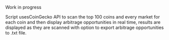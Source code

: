 Work in progress

Script usesCoinGecko API to scan the top 100 coins and every market for each coin and then display arbitrage opportunities in real time,
results are displayed as they are scanned with option to export arbitrage opportunities to .txt file.

